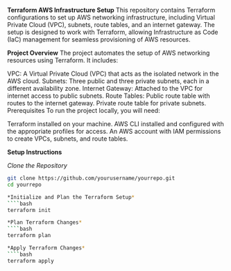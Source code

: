 **Terraform AWS Infrastructure Setup**
This repository contains Terraform configurations to set up AWS networking infrastructure, including Virtual Private Cloud (VPC), subnets, route tables, and an internet gateway. The setup is designed to work with Terraform, allowing Infrastructure as Code (IaC) management for seamless provisioning of AWS resources.

**Project Overview**
The project automates the setup of AWS networking resources using Terraform. It includes:

VPC: A Virtual Private Cloud (VPC) that acts as the isolated network in the AWS cloud.
Subnets: Three public and three private subnets, each in a different availability zone.
Internet Gateway: Attached to the VPC for internet access to public subnets.
Route Tables:
Public route table with routes to the internet gateway.
Private route table for private subnets.
Prerequisites
To run the project locally, you will need:

Terraform installed on your machine.
AWS CLI installed and configured with the appropriate profiles for access.
An AWS account with IAM permissions to create VPCs, subnets, and route tables.


**Setup Instructions**

*Clone the Repository*
````bash
git clone https://github.com/yourusername/yourrepo.git
cd yourrepo

*Initialize and Plan the Terraform Setup*
````bash
terraform init

*Plan Terraform Changes*
````bash
terraform plan

*Apply Terraform Changes*
````bash
terraform apply
